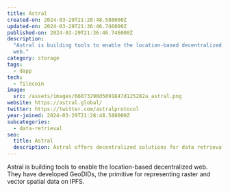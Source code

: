 ```yaml
---
title: Astral
created-on: 2024-03-29T21:28:48.588000Z
updated-on: 2024-03-29T21:36:46.746000Z
published-on: 2024-03-29T21:36:46.746000Z
description:
  "Astral is building tools to enable the location-based decentralized
  web."
category: storage
tags:
  - dapp
tech:
  - filecoin
image:
  src: /assets/images/66073290d5091847d125282a_astral.png
website: https://astral.global/
twitter: https://twitter.com/astralprotocol
year-joined: 2024-03-29T21:28:48.588000Z
subcategories:
  - data-retrieval
seo:
  title: Astral
  description: Astral offers decentralized solutions for data retrieval and management.
---
```


Astral is building tools to enable the location-based decentralized web. They have developed GeoDIDs, the primitive for representing raster and vector spatial data on IPFS.
